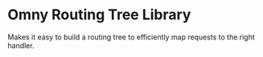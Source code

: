 Omny Routing Tree Library
=========================

Makes it easy to build a routing tree to efficiently map requests to the right handler.